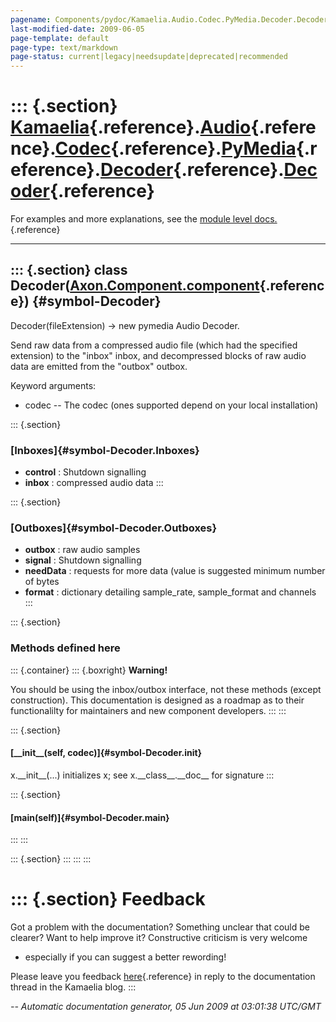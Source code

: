 ```yaml
---
pagename: Components/pydoc/Kamaelia.Audio.Codec.PyMedia.Decoder.Decoder
last-modified-date: 2009-06-05
page-template: default
page-type: text/markdown
page-status: current|legacy|needsupdate|deprecated|recommended
---
```

::: {.section}
[Kamaelia](/Components/pydoc/Kamaelia.html){.reference}.[Audio](/Components/pydoc/Kamaelia.Audio.html){.reference}.[Codec](/Components/pydoc/Kamaelia.Audio.Codec.html){.reference}.[PyMedia](/Components/pydoc/Kamaelia.Audio.Codec.PyMedia.html){.reference}.[Decoder](/Components/pydoc/Kamaelia.Audio.Codec.PyMedia.Decoder.html){.reference}.[Decoder](/Components/pydoc/Kamaelia.Audio.Codec.PyMedia.Decoder.Decoder.html){.reference}
============================================================================================================================================================================================================================================================================================================================================================================================================================================

For examples and more explanations, see the [module level
docs.](/Components/pydoc/Kamaelia.Audio.Codec.PyMedia.Decoder.html){.reference}

------------------------------------------------------------------------

::: {.section}
class Decoder([Axon.Component.component](/Docs/Axon/Axon.Component.component.html){.reference}) {#symbol-Decoder}
-----------------------------------------------------------------------------------------------

Decoder(fileExtension) -\> new pymedia Audio Decoder.

Send raw data from a compressed audio file (which had the specified
extension) to the \"inbox\" inbox, and decompressed blocks of raw audio
data are emitted from the \"outbox\" outbox.

Keyword arguments:

-   codec \-- The codec (ones supported depend on your local
    installation)

::: {.section}
### [Inboxes]{#symbol-Decoder.Inboxes}

-   **control** : Shutdown signalling
-   **inbox** : compressed audio data
:::

::: {.section}
### [Outboxes]{#symbol-Decoder.Outboxes}

-   **outbox** : raw audio samples
-   **signal** : Shutdown signalling
-   **needData** : requests for more data (value is suggested minimum
    number of bytes
-   **format** : dictionary detailing sample\_rate, sample\_format and
    channels
:::

::: {.section}
### Methods defined here

::: {.container}
::: {.boxright}
**Warning!**

You should be using the inbox/outbox interface, not these methods
(except construction). This documentation is designed as a roadmap as to
their functionalilty for maintainers and new component developers.
:::
:::

::: {.section}
#### [\_\_init\_\_(self, codec)]{#symbol-Decoder.__init__}

x.\_\_init\_\_(\...) initializes x; see x.\_\_class\_\_.\_\_doc\_\_ for
signature
:::

::: {.section}
#### [main(self)]{#symbol-Decoder.main}
:::
:::

::: {.section}
:::
:::
:::

::: {.section}
Feedback
========

Got a problem with the documentation? Something unclear that could be
clearer? Want to help improve it? Constructive criticism is very welcome
- especially if you can suggest a better rewording!

Please leave you feedback
[here](../../../cgi-bin/blog/blog.cgi?rm=viewpost&nodeid=1142023701){.reference}
in reply to the documentation thread in the Kamaelia blog.
:::

*\-- Automatic documentation generator, 05 Jun 2009 at 03:01:38 UTC/GMT*
